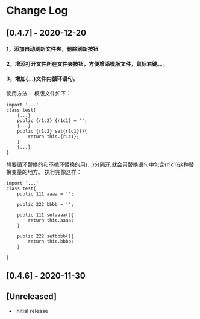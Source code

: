 # Change Log

## [0.4.7] - 2020-12-20
#### 1，添加自动刷新文件夹，删除刷新按钮
#### 2，增添打开文件所在文件夹按钮，方便增添模版文件，鼠标右键。。。
#### 3，增加{...}文件内循环语句。
使用方法：
模版文件如下：
```
import '...'
class test{
    {...}
    public {r1c2} {r1c1} = '';
    {...}
    public {r1c2} set{r1c1}(){
        return this.{r1c1};
    }
    {...}
}
```
想要循环替换的和不循环替换的用{...}分隔开,就会只替换语句中包含{r1c1}这种替换变量的地方。
执行完像这样：
```
import '...'
class test{
    public 111 aaaa = '';

    public 222 bbbb = '';

    public 111 setaaaa(){
        return this.aaaa;
    }

    public 222 setbbbb(){
        return this.bbbb;
    }

}
```

## [0.4.6] - 2020-11-30

## [Unreleased]

- Initial release